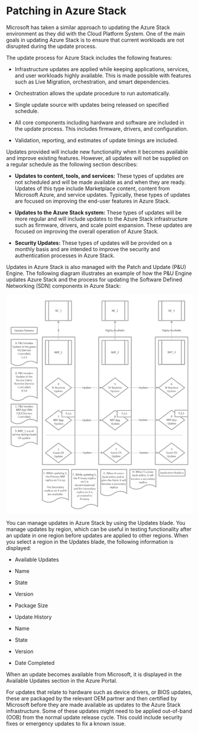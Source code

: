 # Patching in Azure Stack

Microsoft has taken a similar approach to updating the Azure Stack environment as they did with the Cloud Platform System. One of the main goals in updating Azure Stack is to ensure that current workloads are not disrupted during the update process.

The update process for Azure Stack includes the following features:

- Infrastructure updates are applied while keeping applications, services, and user workloads highly available. This is made possible with features such as Live Migration, orchestration, and smart dependencies.

- Orchestration allows the update procedure to run automatically.

- Single update source with updates being released on specified schedule.

- All core components including hardware and software are included in the update process. This includes firmware, drivers, and configuration.

- Validation, reporting, and estimates of update timings are included.

Updates provided will include new functionality when it becomes available and improve existing features. However, all updates will not be supplied on a regular schedule as the following section describes:

- **Updates to content, tools, and services:** These types of updates are not scheduled and will be made available as and when they are ready. Updates of this type include Marketplace content, content from Microsoft Azure, and service updates. Typically, these types of updates are focused on improving the end-user features in Azure Stack.

- **Updates to the Azure Stack system:** These types of updates will be more regular and will include updates to the Azure Stack infrastructure such as firmware, drivers, and scale point expansion. These updates are focused on improving the overall operation of Azure Stack.

- **Security Updates:** These types of updates will be provided on a monthly basis and are intended to improve the security and authentication processes in Azure Stack.

Updates in Azure Stack is also managed with the Patch and Update (P&U) Engine. The following diagram illustrates an example of how the P&U Engine updates Azure Stack and the process for updating the Software Defined Networking (SDN) components in Azure Stack:

![Patching in Azure Stack](media/patching-in-azure-stack.png)

You can manage updates in Azure Stack by using the Updates blade. You manage updates by region, which can be useful in testing functionality after an update in one region before updates are applied to other regions. When you select a region in the Updates blade, the following information is displayed:

- Available Updates

- Name

- State

- Version

- Package Size

- Update History

- Name

- State

- Version

- Date Completed

When an update becomes available from Microsoft, it is displayed in the Available Updates section in the Azure Portal.

For updates that relate to hardware such as device drivers, or BIOS updates, these are packaged by the relevant OEM partner and then certified by Microsoft before they are made available as updates to the Azure Stack infrastructure. Some of these updates might need to be applied out-of-band (OOB) from the normal update release cycle. This could include security fixes or emergency updates to fix a known issue.